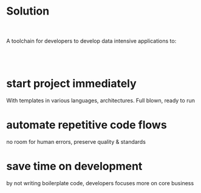 # Solution

<br/>
<br/>
<span class="font-black">A toolchain</span> for developers to develop data intensive applications to:

<br/><br/>

<div class="box-container">

<div class="box">
<h1>start project immediately</h1>
<p>With templates in various languages, architectures. Full blown, ready to run</p>
</div>

<div class="box">
<h1 class="title">automate repetitive code flows</h1>
<p>no room for human errors, preserve quality & standards</p>
</div>

<div class="box">
<h1>save time on development</h1>
<p>by not writing boilerplate code, developers focuses more on core business</p>
</div>

</div>

<style>
.box h1 {
@apply text-24px
}
.box p {
@apply text-12px
}
</style>